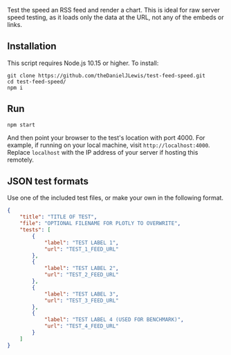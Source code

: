 Test the speed an RSS feed and render a chart. This is ideal for raw server speed testing, as it loads only the data at the URL, not any of the embeds or links.

## Installation

This script requires Node.js 10.15 or higher. To install:

```shell
git clone https://github.com/theDanielJLewis/test-feed-speed.git
cd test-feed-speed/
npm i
```

## Run

```shell
npm start
```

And then point your browser to the test's location with port 4000. For example, if running on your local machine, visit `http://localhost:4000`. Replace `localhost` with the IP address of your server if hosting this remotely.

## JSON test formats

Use one of the included test files, or make your own in the following format.

```json
{
    "title": "TITLE OF TEST",
    "file": "OPTIONAL FILENAME FOR PLOTLY TO OVERWRITE",
    "tests": [
        {
            "label": "TEST LABEL 1",
            "url": "TEST_1_FEED_URL"
        },
        {
            "label": "TEST LABEL 2",
            "url": "TEST_2_FEED_URL"
        },
        {
            "label": "TEST LABEL 3",
            "url": "TEST_3_FEED_URL"
        },
        {
            "label": "TEST LABEL 4 (USED FOR BENCHMARK)",
            "url": "TEST_4_FEED_URL"
        }
    ]
}
```